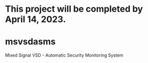 # <p align="left"> This project will be completed by April 14, 2023. </p>

# msvsdasms

Mixed Signal VSD - Automatic Security Monitoring System
